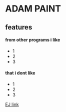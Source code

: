 # ADAM PAINT

## features
#### from other programs i like
- 1
- 2
- 3

#### that i dont like
- 1
- 2
- 3

[EJ link](https://eloquentjavascript.net/19_paint.html)
